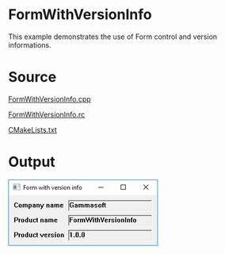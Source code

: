 # FormWithVersionInfo

This example demonstrates the use of Form control and version informations.

# Source

[FormWithVersionInfo.cpp](./FormWithVersionInfo.cpp)

[FormWithVersionInfo.rc](./FormWithVersionInfo.rc)

[CMakeLists.txt](./CMakeLists.txt)

# Output

![GitHub Logo](../../docs/Pictures/FormWithVersionInfo.png)
